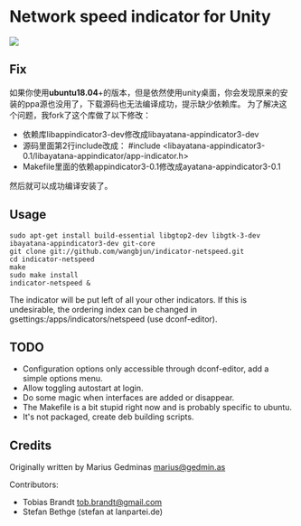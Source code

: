 Network speed indicator for Unity
=================================

![](https://raw.github.com/mgedmin/indicator-netspeed/master/screenshot.png)

Fix
-----
如果你使用**ubuntu18.04**+的版本，但是依然使用unity桌面，你会发现原来的安装的ppa源也没用了，下载源码也无法编译成功，提示缺少依赖库。
为了解决这个问题，我fork了这个库做了以下修改：

- 依赖库libappindicator3-dev修改成libayatana-appindicator3-dev
- 源码里面第2行include改成： #include <libayatana-appindicator3-0.1/libayatana-appindicator/app-indicator.h>
- Makefile里面的依赖appindicator3-0.1修改成ayatana-appindicator3-0.1

然后就可以成功编译安装了。

Usage
-----

```
sudo apt-get install build-essential libgtop2-dev libgtk-3-dev ibayatana-appindicator3-dev git-core
git clone git://github.com/wangbjun/indicator-netspeed.git
cd indicator-netspeed
make
sudo make install
indicator-netspeed &
```

The indicator will be put left of all your other indicators. If this is undesirable, the ordering
index can be changed in gsettings:/apps/indicators/netspeed (use dconf-editor).


TODO
----

* Configuration options only accessible through dconf-editor, add a simple options menu.
* Allow toggling autostart at login.
* Do some magic when interfaces are added or disappear.
* The Makefile is a bit stupid right now and is probably specific to ubuntu.
* It's not packaged, create deb building scripts.

Credits
-------

Originally written by Marius Gedminas <marius@gedmin.as>

Contributors:

- Tobias Brandt <tob.brandt@gmail.com>
- Stefan Bethge (stefan at lanpartei.de)

